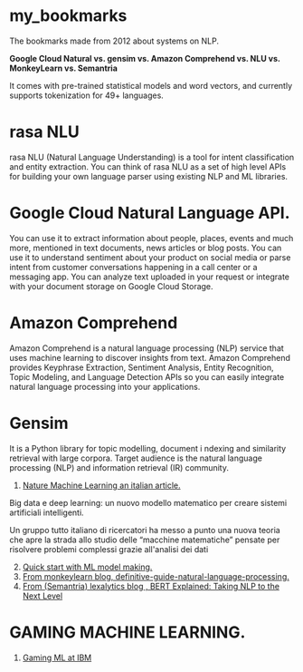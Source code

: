 # my_bookmarks
The bookmarks made from 2012 about systems on NLP.

**Google Cloud Natural vs. gensim vs. Amazon Comprehend vs. NLU vs. MonkeyLearn vs. Semantria**

It comes with pre-trained statistical models and word vectors, 
and currently supports tokenization for 49+ languages.

# rasa NLU

rasa NLU (Natural Language Understanding) is a tool for intent classification and entity extraction. 
You can think of rasa NLU as a set of high level APIs for building your own language 
parser using existing NLP and ML libraries.


# Google Cloud Natural Language API.
You can use it to extract information about people, places, events and much more, 
mentioned in text documents, news articles or blog posts. You can use it to 
understand sentiment about your product on social media or parse intent from 
customer conversations happening in a call center or a messaging app. 
You can analyze text uploaded in your request or integrate with your 
document storage on Google Cloud Storage.

# Amazon Comprehend

Amazon Comprehend is a natural language processing (NLP) service that uses machine learning 
to discover insights from text. Amazon Comprehend provides Keyphrase Extraction, 
Sentiment Analysis, Entity Recognition, Topic Modeling, and Language 
Detection APIs so you can easily integrate natural language processing 
into your applications.

# Gensim
It is a Python library for topic modelling, document i
ndexing and similarity retrieval with large corpora. 
Target audience is the natural 
language processing (NLP) and information retrieval (IR) community.

1. [Nature Machine Learning an italian article.](https://magazine.unibo.it/archivio/2019/09/03/big-data-e-deep-learning-un-nuovo-modello-matematico-per-creare-sistemi-artificiali-intelligenti)

Big data e deep learning: un nuovo modello matematico per creare sistemi artificiali intelligenti.

Un gruppo tutto italiano di ricercatori ha messo a punto una nuova teoria che apre la strada allo studio delle “macchine matematiche” pensate per risolvere problemi complessi grazie all'analisi dei dati

2. [Quick start with ML model making.](http://help.monkeylearn.com/en/articles/2173776-quick-start-with-monkeylearn)
3. [From monkeylearn blog, definitive-guide-natural-language-processing.](https://monkeylearn.com/blog/definitive-guide-natural-language-processing/)
4. [From (Semantria) lexalytics blog , BERT Explained: Taking NLP to the Next Level ](https://www.lexalytics.com/lexablog/)



# GAMING MACHINE LEARNING.

1. [Gaming ML at IBM](https://developer.ibm.com/articles/machine-learning-and-gaming/)
